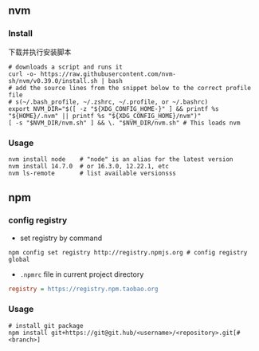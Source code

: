 ## nvm

### Install

下载并执行安装脚本

```shell
# downloads a script and runs it
curl -o- https://raw.githubusercontent.com/nvm-sh/nvm/v0.39.0/install.sh | bash
# add the source lines from the snippet below to the correct profile file 
# s(~/.bash_profile, ~/.zshrc, ~/.profile, or ~/.bashrc)
export NVM_DIR="$([ -z "${XDG_CONFIG_HOME-}" ] && printf %s "${HOME}/.nvm" || printf %s "${XDG_CONFIG_HOME}/nvm")"
[ -s "$NVM_DIR/nvm.sh" ] && \. "$NVM_DIR/nvm.sh" # This loads nvm
```

### Usage

```shell
nvm install node    # "node" is an alias for the latest version
nvm install 14.7.0  # or 16.3.0, 12.22.1, etc
nvm ls-remote       # list available versionsss
```

## npm

### config registry

- set registry by command 

```shell
npm config set registry http://registry.npmjs.org # config registry global
```

- `.npmrc` file in current project directory 

```ini
registry = https://registry.npm.taobao.org
```

### Usage

```shell
# install git package
npm install git+https://git@git.hub/<username>/<repository>.git[#<branch>]
```

